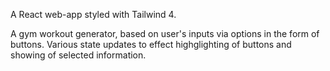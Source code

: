 A React web-app styled with Tailwind 4.

A gym workout generator, based on user's inputs via options in the form of buttons.  Various state updates to effect highglighting of buttons and showing of selected information. 